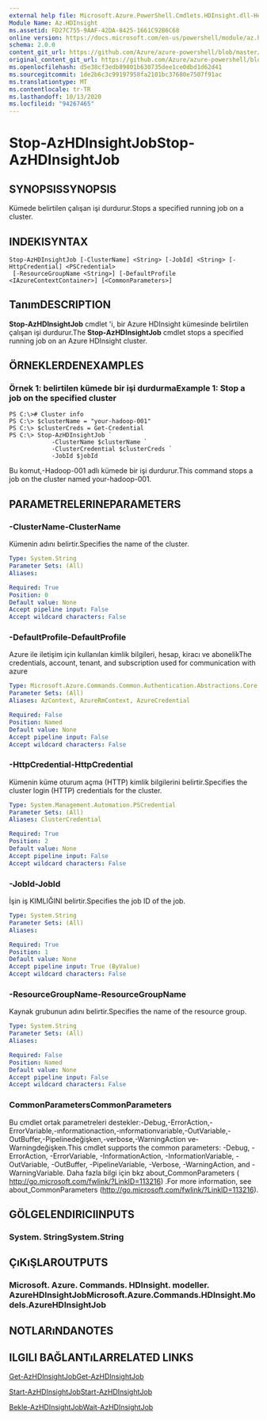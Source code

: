 ```yaml
---
external help file: Microsoft.Azure.PowerShell.Cmdlets.HDInsight.dll-Help.xml
Module Name: Az.HDInsight
ms.assetid: FD27C755-9AAF-42DA-8425-1661C92B6C68
online version: https://docs.microsoft.com/en-us/powershell/module/az.hdinsight/stop-azhdinsightjob
schema: 2.0.0
content_git_url: https://github.com/Azure/azure-powershell/blob/master/src/HDInsight/HDInsight/help/Stop-AzHDInsightJob.md
original_content_git_url: https://github.com/Azure/azure-powershell/blob/master/src/HDInsight/HDInsight/help/Stop-AzHDInsightJob.md
ms.openlocfilehash: d5e38cf3edb89801b630735dee1ce0dbd1d62d41
ms.sourcegitcommit: 1de2b6c3c99197958fa2101bc37680e7507f91ac
ms.translationtype: MT
ms.contentlocale: tr-TR
ms.lasthandoff: 10/13/2020
ms.locfileid: "94267465"
---
```

# <span data-ttu-id="2f2ba-101">Stop-AzHDInsightJob</span><span class="sxs-lookup"><span data-stu-id="2f2ba-101">Stop-AzHDInsightJob</span></span>

## <span data-ttu-id="2f2ba-102">SYNOPSIS</span><span class="sxs-lookup"><span data-stu-id="2f2ba-102">SYNOPSIS</span></span>
<span data-ttu-id="2f2ba-103">Kümede belirtilen çalışan işi durdurur.</span><span class="sxs-lookup"><span data-stu-id="2f2ba-103">Stops a specified running job on a cluster.</span></span>

## <span data-ttu-id="2f2ba-104">INDEKI</span><span class="sxs-lookup"><span data-stu-id="2f2ba-104">SYNTAX</span></span>

```
Stop-AzHDInsightJob [-ClusterName] <String> [-JobId] <String> [-HttpCredential] <PSCredential>
 [-ResourceGroupName <String>] [-DefaultProfile <IAzureContextContainer>] [<CommonParameters>]
```

## <span data-ttu-id="2f2ba-105">Tanım</span><span class="sxs-lookup"><span data-stu-id="2f2ba-105">DESCRIPTION</span></span>
<span data-ttu-id="2f2ba-106">**Stop-AzHDInsightJob** cmdlet 'i, bir Azure HDInsight kümesinde belirtilen çalışan işi durdurur.</span><span class="sxs-lookup"><span data-stu-id="2f2ba-106">The **Stop-AzHDInsightJob** cmdlet stops a specified running job on an Azure HDInsight cluster.</span></span>

## <span data-ttu-id="2f2ba-107">ÖRNEKLERDEN</span><span class="sxs-lookup"><span data-stu-id="2f2ba-107">EXAMPLES</span></span>

### <span data-ttu-id="2f2ba-108">Örnek 1: belirtilen kümede bir işi durdurma</span><span class="sxs-lookup"><span data-stu-id="2f2ba-108">Example 1: Stop a job on the specified cluster</span></span>
```
PS C:\># Cluster info
PS C:\> $clusterName = "your-hadoop-001"
PS C:\> $clusterCreds = Get-Credential
PS C:\> Stop-AzHDInsightJob `
            -ClusterName $clusterName `
            -ClusterCredential $clusterCreds `
            -JobId $jobId
```

<span data-ttu-id="2f2ba-109">Bu komut,-Hadoop-001 adlı kümede bir işi durdurur.</span><span class="sxs-lookup"><span data-stu-id="2f2ba-109">This command stops a job on the cluster named your-hadoop-001.</span></span>

## <span data-ttu-id="2f2ba-110">PARAMETRELERINE</span><span class="sxs-lookup"><span data-stu-id="2f2ba-110">PARAMETERS</span></span>

### <span data-ttu-id="2f2ba-111">-ClusterName</span><span class="sxs-lookup"><span data-stu-id="2f2ba-111">-ClusterName</span></span>
<span data-ttu-id="2f2ba-112">Kümenin adını belirtir.</span><span class="sxs-lookup"><span data-stu-id="2f2ba-112">Specifies the name of the cluster.</span></span>

```yaml
Type: System.String
Parameter Sets: (All)
Aliases:

Required: True
Position: 0
Default value: None
Accept pipeline input: False
Accept wildcard characters: False
```

### <span data-ttu-id="2f2ba-113">-DefaultProfile</span><span class="sxs-lookup"><span data-stu-id="2f2ba-113">-DefaultProfile</span></span>
<span data-ttu-id="2f2ba-114">Azure ile iletişim için kullanılan kimlik bilgileri, hesap, kiracı ve abonelik</span><span class="sxs-lookup"><span data-stu-id="2f2ba-114">The credentials, account, tenant, and subscription used for communication with azure</span></span>

```yaml
Type: Microsoft.Azure.Commands.Common.Authentication.Abstractions.Core.IAzureContextContainer
Parameter Sets: (All)
Aliases: AzContext, AzureRmContext, AzureCredential

Required: False
Position: Named
Default value: None
Accept pipeline input: False
Accept wildcard characters: False
```

### <span data-ttu-id="2f2ba-115">-HttpCredential</span><span class="sxs-lookup"><span data-stu-id="2f2ba-115">-HttpCredential</span></span>
<span data-ttu-id="2f2ba-116">Kümenin küme oturum açma (HTTP) kimlik bilgilerini belirtir.</span><span class="sxs-lookup"><span data-stu-id="2f2ba-116">Specifies the cluster login (HTTP) credentials for the cluster.</span></span>

```yaml
Type: System.Management.Automation.PSCredential
Parameter Sets: (All)
Aliases: ClusterCredential

Required: True
Position: 2
Default value: None
Accept pipeline input: False
Accept wildcard characters: False
```

### <span data-ttu-id="2f2ba-117">-JobId</span><span class="sxs-lookup"><span data-stu-id="2f2ba-117">-JobId</span></span>
<span data-ttu-id="2f2ba-118">İşin iş KIMLIĞINI belirtir.</span><span class="sxs-lookup"><span data-stu-id="2f2ba-118">Specifies the job ID of the job.</span></span>

```yaml
Type: System.String
Parameter Sets: (All)
Aliases:

Required: True
Position: 1
Default value: None
Accept pipeline input: True (ByValue)
Accept wildcard characters: False
```

### <span data-ttu-id="2f2ba-119">-ResourceGroupName</span><span class="sxs-lookup"><span data-stu-id="2f2ba-119">-ResourceGroupName</span></span>
<span data-ttu-id="2f2ba-120">Kaynak grubunun adını belirtir.</span><span class="sxs-lookup"><span data-stu-id="2f2ba-120">Specifies the name of the resource group.</span></span>

```yaml
Type: System.String
Parameter Sets: (All)
Aliases:

Required: False
Position: Named
Default value: None
Accept pipeline input: False
Accept wildcard characters: False
```

### <span data-ttu-id="2f2ba-121">CommonParameters</span><span class="sxs-lookup"><span data-stu-id="2f2ba-121">CommonParameters</span></span>
<span data-ttu-id="2f2ba-122">Bu cmdlet ortak parametreleri destekler:-Debug,-ErrorAction,-ErrorVariable,-ınformationaction,-ınformationvariable,-OutVariable,-OutBuffer,-Pipelinedeğişken,-verbose,-WarningAction ve-Warningdeğişken.</span><span class="sxs-lookup"><span data-stu-id="2f2ba-122">This cmdlet supports the common parameters: -Debug, -ErrorAction, -ErrorVariable, -InformationAction, -InformationVariable, -OutVariable, -OutBuffer, -PipelineVariable, -Verbose, -WarningAction, and -WarningVariable.</span></span> <span data-ttu-id="2f2ba-123">Daha fazla bilgi için bkz about_CommonParameters ( http://go.microsoft.com/fwlink/?LinkID=113216) .</span><span class="sxs-lookup"><span data-stu-id="2f2ba-123">For more information, see about_CommonParameters (http://go.microsoft.com/fwlink/?LinkID=113216).</span></span>

## <span data-ttu-id="2f2ba-124">GÖLGELENDIRICI</span><span class="sxs-lookup"><span data-stu-id="2f2ba-124">INPUTS</span></span>

### <span data-ttu-id="2f2ba-125">System. String</span><span class="sxs-lookup"><span data-stu-id="2f2ba-125">System.String</span></span>

## <span data-ttu-id="2f2ba-126">ÇıKıŞLAR</span><span class="sxs-lookup"><span data-stu-id="2f2ba-126">OUTPUTS</span></span>

### <span data-ttu-id="2f2ba-127">Microsoft. Azure. Commands. HDInsight. modeller. AzureHDInsightJob</span><span class="sxs-lookup"><span data-stu-id="2f2ba-127">Microsoft.Azure.Commands.HDInsight.Models.AzureHDInsightJob</span></span>

## <span data-ttu-id="2f2ba-128">NOTLARıNDA</span><span class="sxs-lookup"><span data-stu-id="2f2ba-128">NOTES</span></span>

## <span data-ttu-id="2f2ba-129">ILGILI BAĞLANTıLAR</span><span class="sxs-lookup"><span data-stu-id="2f2ba-129">RELATED LINKS</span></span>

[<span data-ttu-id="2f2ba-130">Get-AzHDInsightJob</span><span class="sxs-lookup"><span data-stu-id="2f2ba-130">Get-AzHDInsightJob</span></span>](./Get-AzHDInsightJob.md)

[<span data-ttu-id="2f2ba-131">Start-AzHDInsightJob</span><span class="sxs-lookup"><span data-stu-id="2f2ba-131">Start-AzHDInsightJob</span></span>](./Start-AzHDInsightJob.md)

[<span data-ttu-id="2f2ba-132">Bekle-AzHDInsightJob</span><span class="sxs-lookup"><span data-stu-id="2f2ba-132">Wait-AzHDInsightJob</span></span>](./Wait-AzHDInsightJob.md)



